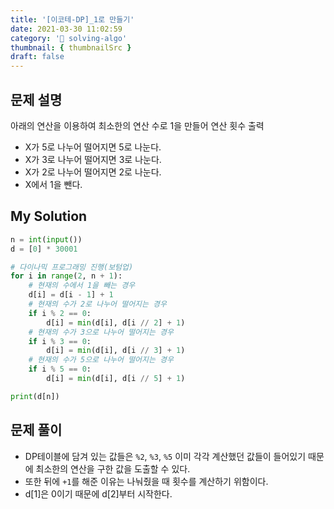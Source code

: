 ```yaml
---
title: '[이코테-DP]_1로 만들기'
date: 2021-03-30 11:02:59
category: '💯 solving-algo'
thumbnail: { thumbnailSrc }
draft: false
---
```


## 문제 설명

아래의 연산을 이용하여 최소한의 연산 수로 1을 만들어 연산 횟수 출력

- X가 5로 나누어 떨어지면 5로 나눈다.
- X가 3로 나누어 떨어지면 3로 나눈다.
- X가 2로 나누어 떨어지면 2로 나눈다.
- X에서 1을 뺀다.

## My Solution

```python
n = int(input())
d = [0] * 30001

# 다이나믹 프로그래밍 진행(보텀업)
for i in range(2, n + 1):
    # 현재의 수에서 1을 빼는 경우
    d[i] = d[i - 1] + 1
    # 현재의 수가 2로 나누어 떨어지는 경우
    if i % 2 == 0:
        d[i] = min(d[i], d[i // 2] + 1)
    # 현재의 수가 3으로 나누어 떨어지는 경우
    if i % 3 == 0:
        d[i] = min(d[i], d[i // 3] + 1)
    # 현재의 수가 5으로 나누어 떨어지는 경우
    if i % 5 == 0:
        d[i] = min(d[i], d[i // 5] + 1)

print(d[n])
```

## 문제 풀이

- DP테이블에 담겨 있는 값들은 `%2`, `%3`, `%5` 이미 각각 계산했던 값들이 들어있기 때문에 최소한의 연산을 구한 값을 도출할 수 있다.
- 또한 뒤에 `+1`를 해준 이유는 나눠줬을 때 횟수를 계산하기 위함이다.
- d[1]은 0이기 때문에 d[2]부터 시작한다.
